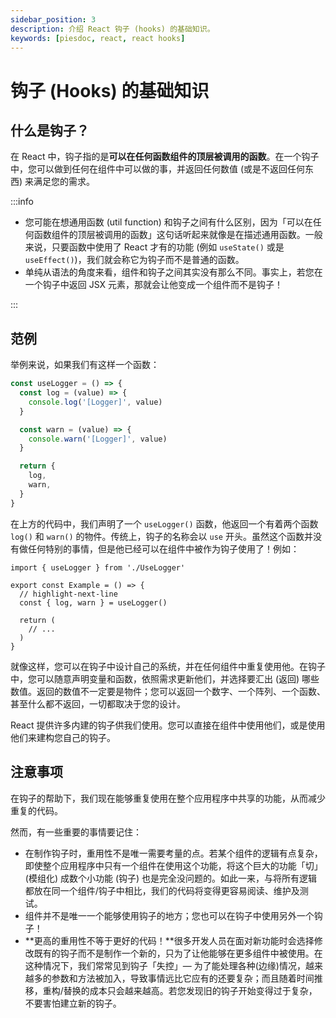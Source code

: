 ```yaml
---
sidebar_position: 3
description: 介绍 React 钩子 (hooks) 的基础知识。
keywords: [piesdoc, react, react hooks]
---
```


# 钩子 (Hooks) 的基础知识

## 什么是钩子？

在 React 中，钩子指的是**可以在任何函数组件的顶层被调用的函数**。在一个钩子中，您可以做到任何在组件中可以做的事，并返回任何数值 (或是不返回任何东西) 来满足您的需求。

:::info

- 您可能在想通用函数 (util function) 和钩子之间有什么区别，因为「可以在任何函数组件的顶层被调用的函数」这句话听起来就像是在描述通用函数。一般来说，只要函数中使用了 React 才有的功能 (例如 `useState()` 或是 `useEffect()`)，我们就会称它为钩子而不是普通的函数。
- 单纯从语法的角度来看，组件和钩子之间其实没有那么不同。事实上，若您在一个钩子中返回 JSX 元素，那就会让他变成一个组件而不是钩子！

:::

## 范例

举例来说，如果我们有这样一个函数：

```ts showLineNumbers
const useLogger = () => {
  const log = (value) => {
    console.log('[Logger]', value)
  }

  const warn = (value) => {
    console.warn('[Logger]', value)
  }

  return {
    log,
    warn,
  }
}
```

在上方的代码中，我们声明了一个 `useLogger()` 函数，他返回一个有着两个函数 `log()` 和 `warn()` 的物件。传统上，钩子的名称会以 `use` 开头。虽然这个函数并没有做任何特别的事情，但是他已经可以在组件中被作为钩子使用了！例如：

```tsx showLineNumbers
import { useLogger } from './UseLogger'

export const Example = () => {
  // highlight-next-line
  const { log, warn } = useLogger()

  return (
    // ...
  )
}
```

就像这样，您可以在钩子中设计自己的系统，并在任何组件中重复使用他。在钩子中，您可以随意声明变量和函数，依照需求更新他们，并选择要汇出 (返回) 哪些数值。返回的数值不一定要是物件；您可以返回一个数字、一个阵列、一个函数、甚至什么都不返回，一切都取决于您的设计。

React 提供许多内建的钩子供我们使用。您可以直接在组件中使用他们，或是使用他们来建构您自己的钩子。

## 注意事项

在钩子的帮助下，我们现在能够重复使用在整个应用程序中共享的功能，从而减少重复的代码。

然而，有一些重要的事情要记住：

- 在制作钩子时，重用性不是唯一需要考量的点。若某个组件的逻辑有点复杂，即使整个应用程序中只有一个组件在使用这个功能，将这个巨大的功能「切」(模组化) 成数个小功能 (钩子) 也是完全没问题的。如此一来，与将所有逻辑都放在同一个组件/钩子中相比，我们的代码将变得更容易阅读、维护及测试。
- 组件并不是唯一一个能够使用钩子的地方；您也可以在钩子中使用另外一个钩子！
- **更高的重用性不等于更好的代码！**很多开发人员在面对新功能时会选择修改既有的钩子而不是制作一个新的，只为了让他能够在更多组件中被使用。在这种情况下，我们常常见到钩子「失控」— 为了能处理各种(边缘)情况，越来越多的参数和方法被加入，导致事情远比它应有的还要复杂；而且随着时间推移，重构/替换的成本只会越来越高。若您发现旧的钩子开始变得过于复杂，不要害怕建立新的钩子。